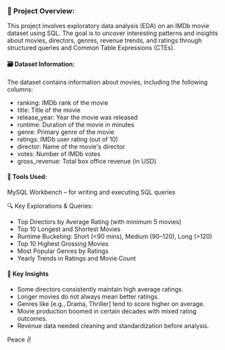 ### 📌 Project Overview:

This project involves exploratory data analysis (EDA) on an IMDb movie dataset using SQL. The goal is to uncover interesting patterns and insights about movies, directors, genres, revenue trends, and ratings through structured queries and Common Table Expressions (CTEs).



#### 🗃️ Dataset Information:

The dataset contains information about movies, including the following columns:



* ranking: IMDb rank of the movie
* title: Title of the movie
* release\_year: Year the movie was released
* runtime: Duration of the movie in minutes
* genre: Primary genre of the movie
* ratings: IMDb user rating (out of 10)
* director: Name of the movie's director
* votes: Number of IMDb votes
* gross\_revenue: Total box office revenue (in USD)



#### 🧪 Tools Used:



MySQL Workbench – for writing and executing SQL queries



🔍 Key Explorations \& Queries:



* Top Directors by Average Rating (with minimum 5 movies)
* Top 10 Longest and Shortest Movies
* Runtime Bucketing: Short (<90 mins), Medium (90–120), Long (>120)
* Top 10 Highest Grossing Movies
* Most Popular Genres by Ratings
* Yearly Trends in Ratings and Movie Count



#### 🧠 Key Insights



* Some directors consistently maintain high average ratings.
* Longer movies do not always mean better ratings.
* Genres like \[e.g., Drama, Thriller] tend to score higher on average.
* Movie production boomed in certain decades with mixed rating outcomes.
* Revenue data needed cleaning and standardization before analysis.



Peace ✌

